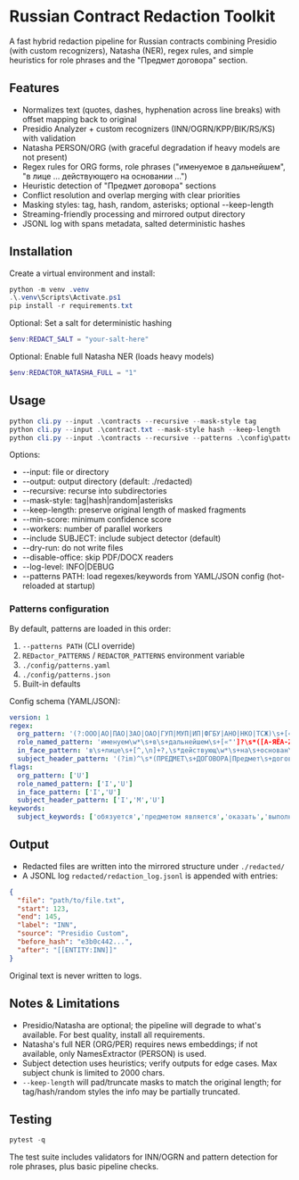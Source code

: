 # Russian Contract Redaction Toolkit

A fast hybrid redaction pipeline for Russian contracts combining Presidio (with custom recognizers), Natasha (NER), regex rules, and simple heuristics for role phrases and the "Предмет договора" section.

## Features

- Normalizes text (quotes, dashes, hyphenation across line breaks) with offset mapping back to original
- Presidio Analyzer + custom recognizers (INN/OGRN/KPP/BIK/RS/KS) with validation
- Natasha PERSON/ORG (with graceful degradation if heavy models are not present)
- Regex rules for ORG forms, role phrases ("именуемое в дальнейшем", "в лице … действующего на основании …")
- Heuristic detection of "Предмет договора" sections
- Conflict resolution and overlap merging with clear priorities
- Masking styles: tag, hash, random, asterisks; optional --keep-length
- Streaming-friendly processing and mirrored output directory
- JSONL log with spans metadata, salted deterministic hashes

## Installation

Create a virtual environment and install:

```powershell
python -m venv .venv
.\.venv\Scripts\Activate.ps1
pip install -r requirements.txt
```

Optional: Set a salt for deterministic hashing

```powershell
$env:REDACT_SALT = "your-salt-here"
```

Optional: Enable full Natasha NER (loads heavy models)

```powershell
$env:REDACTOR_NATASHA_FULL = "1"
```

## Usage

```powershell
python cli.py --input .\contracts --recursive --mask-style tag
python cli.py --input .\contract.txt --mask-style hash --keep-length
python cli.py --input .\contracts --recursive --patterns .\config\patterns.yaml
```

Options:
- --input: file or directory
- --output: output directory (default: ./redacted)
- --recursive: recurse into subdirectories
- --mask-style: tag|hash|random|asterisks
- --keep-length: preserve original length of masked fragments
- --min-score: minimum confidence score
- --workers: number of parallel workers
- --include SUBJECT: include subject detector (default)
- --dry-run: do not write files
- --disable-office: skip PDF/DOCX readers
- --log-level: INFO|DEBUG
- --patterns PATH: load regexes/keywords from YAML/JSON config (hot-reloaded at startup)

### Patterns configuration

By default, patterns are loaded in this order:
1. `--patterns PATH` (CLI override)
2. `REDactor_PATTERNS` / `REDACTOR_PATTERNS` environment variable
3. `./config/patterns.yaml`
4. `./config/patterns.json`
5. Built-in defaults

Config schema (YAML/JSON):

```yaml
version: 1
regex:
  org_pattern: '(?:ООО|АО|ПАО|ЗАО|ОАО|ГУП|МУП|ИП|ФГБУ|АНО|НКО|ТСЖ)\s+[«"']?[А-ЯЁA-Z0-9][^"»\n]{1,100}[»"']?'
  role_named_pattern: 'именуем\w*\s+в\s+дальнейшем\s+[«"']?\s*([А-ЯЁA-Z][^»"\n]{1,40})[»"']?'
  in_face_pattern: 'в\s+лице\s+[^,\n]+?,\s*действующ\w*\s+на\s+основан\w+'
  subject_header_pattern: '(?im)^\s*(ПРЕДМЕТ\s+ДОГОВОРА|Предмет\s+договора)\s*$'
flags:
  org_pattern: ['U']
  role_named_pattern: ['I','U']
  in_face_pattern: ['I','U']
  subject_header_pattern: ['I','M','U']
keywords:
  subject_keywords: ['обязуется','предметом является','оказать','выполнить','поставить']
```

## Output

- Redacted files are written into the mirrored structure under `./redacted/`
- A JSONL log `redacted/redaction_log.jsonl` is appended with entries:

```json
{
  "file": "path/to/file.txt",
  "start": 123,
  "end": 145,
  "label": "INN",
  "source": "Presidio Custom",
  "before_hash": "e3b0c442...",
  "after": "[[ENTITY:INN]]"
}
```

Original text is never written to logs.

## Notes & Limitations

- Presidio/Natasha are optional; the pipeline will degrade to what's available. For best quality, install all requirements.
- Natasha's full NER (ORG/PER) requires news embeddings; if not available, only NamesExtractor (PERSON) is used.
- Subject detection uses heuristics; verify outputs for edge cases. Max subject chunk is limited to 2000 chars.
- `--keep-length` will pad/truncate masks to match the original length; for tag/hash/random styles the info may be partially truncated.

## Testing

```powershell
pytest -q
```

The test suite includes validators for INN/OGRN and pattern detection for role phrases, plus basic pipeline checks.
